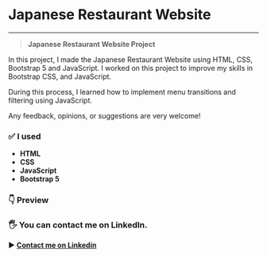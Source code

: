 # Japanese Restaurant Website
***
> **Japanese Restaurant Website Project**
	
In this project, I made the Japanese Restaurant Website using HTML, CSS, Bootstrap 5 and JavaScript. I worked on this project to improve my skills in Bootstrap CSS, and JavaScript.

During this process, I learned how to implement menu transitions and filtering using JavaScript.

Any feedback, opinions, or suggestions are very welcome!
### ✅ I used
* **HTML**
* **CSS**
* **JavaScript**
* **Bootstrap 5**



### 👇 Preview 


### 🖐 You can contact me on LinkedIn.
▶ **[Contact me on Linkedin](https://www.linkedin.com/in/mirzasahin/)**
